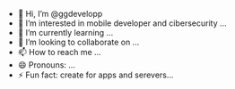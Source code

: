 - 👋 Hi, I’m @ggdevelopp
- 👀 I’m interested in mobile developer and cibersecurity ...
- 🌱 I’m currently learning ...
- 💞️ I’m looking to collaborate on ...
- 📫 How to reach me ...
- 😄 Pronouns: ...
- ⚡ Fun fact: create for apps and serevers...

<!---
ggdevelopp/ggdevelopp is a ✨ special ✨ repository because its `README.md` (this file) appears on your GitHub profile.
You can click the Preview link to take a look at your changes.
--->
